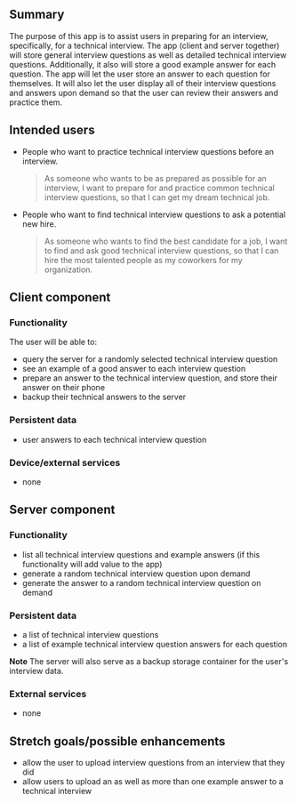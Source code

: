 ## Summary

The purpose of this app is to assist users in preparing for an interview, specifically, for a technical interview.  The app (client and server together) will store general interview questions as well as detailed technical interview questions.  Additionally, it also will store a good example answer for each question.  The app will let the user store an answer to each question for themselves.   It will also let the user display all of their interview questions and answers upon demand so that the user can review their answers and practice them.  

## Intended users

* People who want to practice technical interview questions before an interview.  

    > As someone who wants to be as prepared as possible for an interview, I want to prepare for and practice common technical interview questions, so that I can get my dream technical job.

* People who want to find technical interview questions to ask a potential new hire.

    > As someone who wants to find the best candidate for a job, I want to find and ask good technical interview questions, so that I can hire the most talented people as my coworkers for my organization.

## Client component

### Functionality

The user will be able to: 
* query the server for a randomly selected technical interview question
* see an example of a good answer to each interview question
* prepare an answer to the technical interview question, and store their answer on their phone
* backup their technical answers to the server

### Persistent data

* user answers to each technical interview question 

### Device/external services

* none

## Server component

### Functionality
 
* list all technical interview questions and example answers (if this functionality will add value to the app)
* generate a random technical interview question upon demand
* generate the answer to a random technical interview question on demand

### Persistent data

* a list of technical interview questions
* a list of example technical interview question answers for each question

**Note**
The server will also serve as a backup storage container for the user's interview data. 

### External services
 
* none

## Stretch goals/possible enhancements 

* allow the user to upload interview questions from an interview that they did
* allow users to upload an as well as more than one example answer to a technical interview